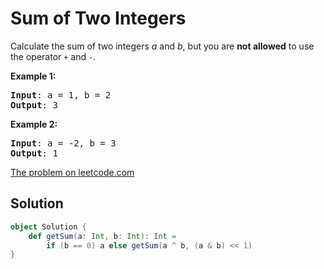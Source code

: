 # Sum of Two Integers

Calculate the sum of two integers _a_ and _b_, but you are **not allowed** to
use the operator `+` and `-`.

**Example 1:**
<pre>
<b>Input</b>: a = 1, b = 2
<b>Output</b>: 3
</pre>

**Example 2:**
<pre>
<b>Input</b>: a = -2, b = 3
<b>Output</b>: 1
</pre>

[The problem on leetcode.com](https://leetcode.com/problems/sum-of-two-integers/)

## Solution

```scala
object Solution {
    def getSum(a: Int, b: Int): Int =
        if (b == 0) a else getSum(a ^ b, (a & b) << 1)
}
```
